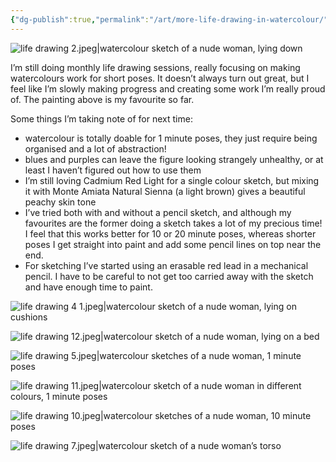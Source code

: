```yaml
---
{"dg-publish":true,"permalink":"/art/more-life-drawing-in-watercolour/","tags":["art"],"noteIcon":"","created":"2024-07-09"}
---
```


![life drawing 2.jpeg|watercolour sketch of a nude woman, lying down](/img/user/assets/life%20drawing%202.jpeg)

I’m still doing monthly life drawing sessions, really focusing on making watercolours work for short poses. It doesn’t always turn out great, but I feel like I’m slowly making progress and creating some work I’m really proud of. The painting above is my favourite so far.

Some things I’m taking note of for next time:

* watercolour is totally doable for 1 minute poses, they just require being organised and a lot of abstraction!
* blues and purples can leave the figure looking strangely unhealthy, or at least I haven’t figured out how to use them
* I’m still loving Cadmium Red Light for a single colour sketch, but mixing it with Monte Amiata Natural Sienna (a light brown) gives a beautiful peachy skin tone
* I’ve tried both with and without a pencil sketch, and although my favourites are the former doing a sketch takes a lot of my precious time! I feel that this works better for 10 or 20 minute poses, whereas shorter poses I get straight into paint and add some pencil lines on top near the end.
* For sketching I’ve started using an erasable red lead in a mechanical pencil. I have to be careful to not get too carried away with the sketch and have enough time to paint.

![life drawing 4 1.jpeg|watercolour sketch of a nude woman, lying on cushions](/img/user/assets/life%20drawing%204%201.jpeg)

![life drawing 12.jpeg|watercolour sketch of a nude woman, lying on a bed](/img/user/assets/life%20drawing%2012.jpeg)

![life drawing 5.jpeg|watercolour sketches of a nude woman, 1 minute poses](/img/user/assets/life%20drawing%205.jpeg)

![life drawing 11.jpeg|watercolour sketch of a nude woman in different colours, 1 minute poses](/img/user/assets/life%20drawing%2011.jpeg)

![life drawing 10.jpeg|watercolour sketches of a nude woman, 10 minute poses](/img/user/assets/life%20drawing%2010.jpeg)

![life drawing 7.jpeg|watercolour sketch of a nude woman’s torso](/img/user/assets/life%20drawing%207.jpeg)